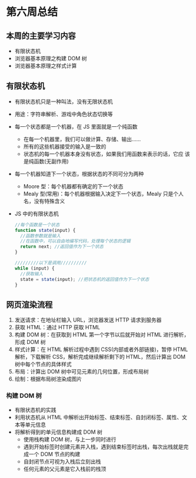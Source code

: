 # 第六周总结

## 本周的主要学习内容

- 有限状态机
- 浏览器基本原理之构建 DOM 树
- 浏览器基本原理之样式计算

## 有限状态机

- 有限状态机只是一种叫法，没有无限状态机
- 用途：字符串解析、游戏中角色状态切换等
- 每一个状态都是一个机器，在 JS 里面就是一个纯函数
  - 在每一个机器里，我们可以做计算、存储、输出......
  - 所有的这些机器接受的输入是一致的
  - 状态机的每一个机器本身没有状态，如果我们用函数来表示的话，它应 该是纯函数(无副作用)
- 每一个机器知道下一个状态，根据状态的不同可分为两种
  - Moore 型：每个机器都有确定的下一个状态
  - Mealy 型(常用)：每个机器根据输入决定下一个状态，Mealy 只是个人名，没有特殊含义
- JS 中的有限状态机

  ```js
  //每个函数是一个状态
  function state(input) {
    //函数参数就是输入
    //在函数中，可以自由地编写代码，处理每个状态的逻辑
    return next; //返回值作为下一个状态
  }

  /////////以下是调用//////////
  while (input) {
    //获取输入
    state = state(input); //把状态机的返回值作为下一个状态
  }
  ```

## 网页渲染流程

1. 发送请求：在地址栏输入 URL，浏览器发送 HTTP 请求到服务器
2. 获取 HTML：通过 HTTP 获取 HTML
3. 构建 DOM 树：在获取到 HTML 第一个字节以后就开始对 HTML 进行解析，形成 DOM 树
4. 样式计算：在 HTML 解析过程中遇到 CSS(内部或者外部链接)，暂停 HTML 解析，下载解析 CSS，解析完成继续解析剩下的 HTML，然后计算出 DOM 树中每个节点的具体样式
5. 布局：计算出 DOM 树中可见元素的几何位置，形成布局树
6. 绘制：根据布局树渲染成图片

### 构建 DOM 树

- 有限状态机的实践
- 利用状态机从 HTML 中解析出开始标签、结束标签、自封闭标签、属性、文本等单元信息
- 将解析得到的单元信息构建成 DOM 树
  - 使用栈构建 DOM 树，与上一步同时进行
  - 遇到开始标签时创建元素并入栈，遇到结束标签时出栈，每次出栈就是完成一个 DOM 节点的构建
  - 自封闭节点可视为入栈后立刻出栈
  - 任何元素的父元素是它入栈前的栈顶
